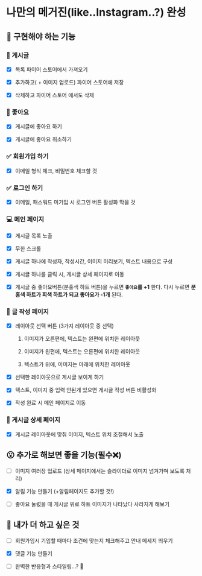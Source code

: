 # 나만의 메거진(like..Instagram..?) 완성

## 🎈 구현해야 하는 기능

### 📰 게시글

- [x] 목록 파이어 스토어에서 가져오기

- [x] 추가하고( + 이미지 업로드) 파이어 스토어에 저장

- [x] 삭제하고 파이어 스토어 에서도 삭제

### 🧡 좋아요

- [x] 게시글에 좋아요 하기

- [x] 게시글에 좋아요 취소하기

### ✅ 회원가입 하기

- [x] 이메일 형식 체크, 비밀번호 체크할 것

### ✅ 로그인 하기

- [x] 이메일, 패스워드 미기입 시 로그인 버튼 활성화 막을 것

### 💻 메인 페이지

- [x] 게시글 목록 노출

- [x] 무한 스크롤

- [x] 게시글 하나에 작성자, 작성시간, 이미지 미리보기, 텍스트 내용으로 구성

- [x] 게시글 하나를 클릭 시, 게시글 상세 페이지로 이동

- [x] 게시글 중 좋아요버튼(분홍색 하트 버튼)을 누르면 **`좋아요`를 +1** 한다. 다시 누르면 **분홍색 하트가 회색 하트가 되고 좋아요가 -1개** 된다.

### 📝 글 작성 페이지

- [x] 레이아웃 선택 버튼 (3가지 레이아웃 중 선택)

  1. 이미지가 오른편에, 텍스트는 왼편에 위치한 레이아웃

  2. 이미지가 왼편에, 텍스트는 오른편에 위치한 레이아웃

  3. 텍스트가 위에, 이미지는 아래에 위치한 레이아웃

- [x] 선택한 레이아웃으로 게시글 보이게 하기

- [x] 텍스트, 이미지 중 입력 안된게 있으면 게시글 작성 버튼 비활성화

- [x] 작성 완료 시 메인 페이지로 이동

### 📖 게시글 상세 페이지

- [x] 게시글 레이아웃에 맞춰 이미지, 텍스트 위치 조절해서 노출

## 😮 추가로 해보면 좋을 기능(필수❌)

- [ ] 이미지 여러장 업로드 (상세 페이지에서는 슬라이더로 이미지 넘겨가며 보도록 처리)

- [x] 알림 기능 만들기 (+알림페이지도 추가할 것!)

- [ ] 좋아요 눌렀을 때 게시글 위로 하트 이미지가 나타났다 사라지게 해보기

## 🎨 내가 더 하고 싶은 것

- [ ] 회원가입시 기입할 때마다 조건에 맞는지 체크해주고 안내 메세지 띄우기

- [x] 댓글 기능 만들기

- [ ] 완벽한 반응형과 스타일링...? 🎀
